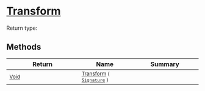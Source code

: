# [Transform](./FillPenUpDurations-100663739.md)


Return type:
## Methods

| Return | Name | Summary | 
| --- | --- | --- | 
| <sub>[Void](https://docs.microsoft.com/en-us/dotnet/api/System.Void)</sub><img width=200/>| <sub>[Transform](./FillPenUpDurations-100663739.md) ( [`Signature`](./../../../../Signature.md) )</sub>| <sub></sub><img width=200/>| <br>


